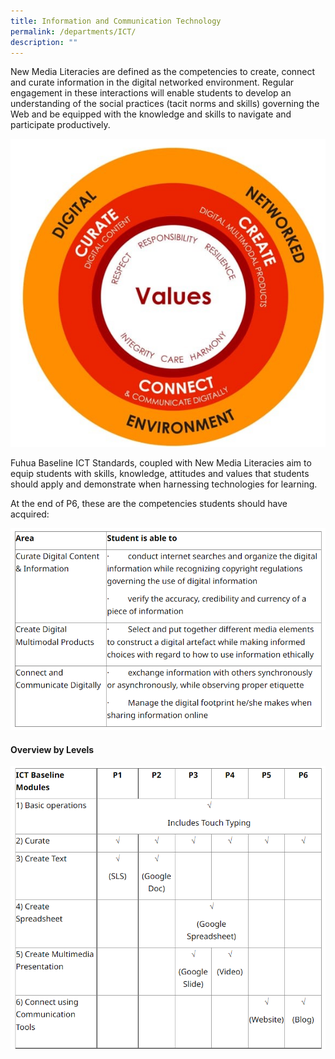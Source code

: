 ```yaml
---
title: Information and Communication Technology
permalink: /departments/ICT/
description: ""
---
```


New Media Literacies are defined as the competencies to create, connect and curate information in the digital networked environment. Regular engagement in these interactions will enable students to develop an understanding of the social practices (tacit norms and skills) governing the Web and be equipped with the knowledge and skills to navigate and participate productively.

  
![](/images/Fuhua%20Experience/Teaching%20and%20Learning%20@%20Fuhua/Departments/ICT/Q1.jpg)  

Fuhua Baseline ICT Standards, coupled with New Media Literacies aim to equip students with skills, knowledge, attitudes and values that students should apply and demonstrate when harnessing technologies for learning.

  

At the end of P6, these are the competencies students should have acquired:

![](/images/Fuhua%20Experience/Teaching%20and%20Learning%20@%20Fuhua/Departments/ICT/Q2.png)

#### **Overview by Levels**

![](/images/Fuhua%20Experience/Teaching%20and%20Learning%20@%20Fuhua/Departments/ICT/Q3.png)
